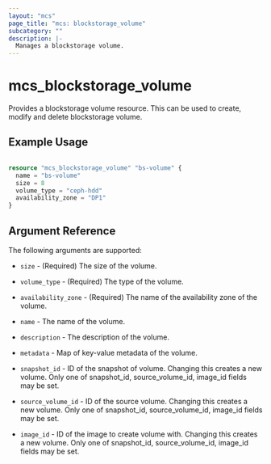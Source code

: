 ```yaml
---
layout: "mcs"
page_title: "mcs: blockstorage_volume"
subcategory: ""
description: |-
  Manages a blockstorage volume.
---
```


# mcs\_blockstorage\_volume

Provides a blockstorage volume resource. This can be used to create, modify and delete blockstorage volume.

## Example Usage

```terraform

resource "mcs_blockstorage_volume" "bs-volume" {
  name = "bs-volume"
  size = 8
  volume_type = "ceph-hdd"
  availability_zone = "DP1"
}
```
## Argument Reference

The following arguments are supported:

* `size` - (Required) The size of the volume.

* `volume_type` - (Required) The type of the volume.

* `availability_zone` - (Required) The name of the availability zone of the volume.

* `name` - The name of the volume.

* `description` - The description of the volume.

* `metadata` - Map of key-value metadata of the volume.

* `snapshot_id` - ID of the snapshot of volume. Changing this creates a new volume. Only one of snapshot_id, source_volume_id, image_id fields may be set. 

* `source_volume_id` - ID of the source volume. Changing this creates a new volume. Only one of snapshot_id, source_volume_id, image_id fields may be set. 

* `image_id` - ID of the image to create volume with. Changing this creates a new volume. Only one of snapshot_id, source_volume_id, image_id fields may be set. 
